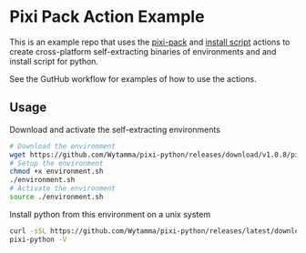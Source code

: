 # Pixi Pack Action Example 

This is an example repo that uses the [pixi-pack](https://github.com/marketplace/actions/pixi-pack-action) and [install script](https://github.com/Wytamma/pixi-pack-install-script) actions to create cross-platform self-extracting binaries of environments and and install script for python.

See the GutHub workflow for examples of how to use the actions.

## Usage

Download and activate the self-extracting environments 

```bash
# Download the environment
wget https://github.com/Wytamma/pixi-python/releases/download/v1.0.8/pixi-python-v1.0.8-osx-arm64.sh -O environment.sh
# Setup the environment
chmod +x environment.sh
./environment.sh
# Activate the environment
source ./environment.sh
```

Install python from this environment on a unix system

```bash
curl -sSL https://github.com/Wytamma/pixi-python/releases/latest/download/install.sh | bash -s -- --name pixi-python
pixi-python -V
```
